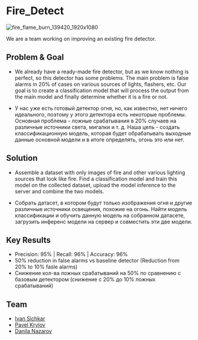 # Fire_Detect
![fire_flame_burn_139420_1920x1080](https://github.com/user-attachments/assets/16f993fc-69a9-4c4a-bbc9-20fc86d232b1)

We are a team working on improving an existing fire detector.

## Problem & Goal
- We already have a ready-made fire detector, but as we know nothing is perfect, so this detector has some problems. The main problem is false alarms in 20% of cases on various sources of lights, flashers, etc. Our goal is to create a classification model that will process the output from the main model and finally determine whether it is a fire or not.

- У нас уже есть готовый детектор огня, но, как известно, нет ничего идеального, поэтому у этого детектора есть некоторые проблемы. Основная проблема - ложные срабатывания в 20% случаев на различные источники света, мигалки и т. д. Наша цель - создать классификационную модель, которая будет обрабатывать выходные данные основной модели и в итоге определять, огонь это или нет.

## Solution
- Assemble a dataset with only images of fire and other various lighting sources that look like fire.
Find a classification model and train this model on the collected dataset, upload the model inference to the server and combine the two models.

- Собрать датасет, в котором будут только изображения огня и другие различные источники освещения, похожие на огонь.
Найти модель классификации и обучить данную модель на собранном датасете, загрузить инференс модели на сервер и совместить эти две модели.

## Key Results
- Precision: 95% | Recall: 96% | Accuracy: 96%
- 50% reduction in false alarms vs baseline detector (Reduction from 20% to 10% fasle alarms)
- Снижение кол-ва ложных срабатываний на 50% по сравнению с базовым детектором (снижение с 20% до 10% ложных срабатываний)

## Team
- [Ivan Sichkar](https://github.com/SichkarIvan)
- [Pavel Krylov](https://github.com/Ar1stok)
- [Danila Nazarov](https://github.com/shaman1641)
